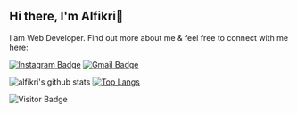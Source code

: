 ## Hi there, I'm Alfikri👋

I am Web Developer. Find out more about me & feel free to connect with me here:

[![Instagram Badge](https://img.shields.io/badge/-alfikridotname-ff69b4?style=flat-square&logo=instagram&logoColor=white&link=https://www.instagram.com/agunglaksmana908/)](https://www.instagram.com/agunglaksmana908/)
[![Gmail Badge](https://img.shields.io/badge/-alfikri.name@gmail.com-c14438?style=flat-square&logo=Gmail&logoColor=white&link=mailto:alfikri.name@gmail.com)](mailto:alfikri.name@gmail.com)

![alfikri's github stats](https://github-readme-stats.vercel.app/api?username=alfikridotname&show_icons=true&theme=light&count_private=true)
[![Top Langs](https://github-readme-stats.vercel.app/api/top-langs/?username=alfikridotname&layout=compact&langs_count=8)](https://github.com/agung83/github-readme-stats) 

![Visitor Badge](https://visitor-badge.laobi.icu/badge?page_id=alfikridotname)
